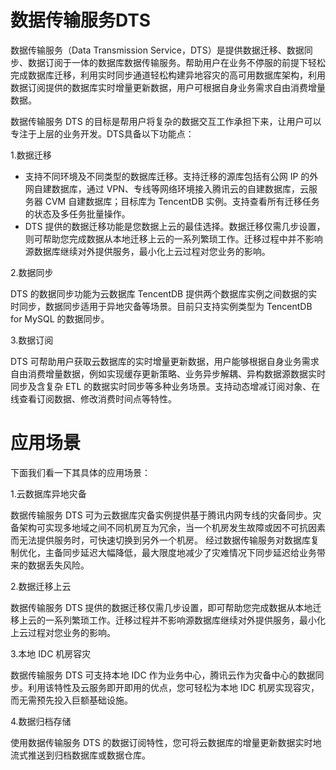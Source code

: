 # 数据传输服务DTS
数据传输服务（Data Transmission Service，DTS）是提供数据迁移、数据同步、数据订阅于一体的数据库数据传输服务。帮助用户在业务不停服的前提下轻松完成数据库迁移，利用实时同步通道轻松构建异地容灾的高可用数据库架构，利用数据订阅提供的数据库实时增量更新数据，用户可根据自身业务需求自由消费增量数据。

数据传输服务 DTS 的目标是帮用户将复杂的数据交互工作承担下来，让用户可以专注于上层的业务开发。DTS具备以下功能点：

1.数据迁移

* 支持不同环境及不同类型的数据库迁移。支持迁移的源库包括有公网 IP 的外网自建数据库，通过 VPN、专线等网络环境接入腾讯云的自建数据库，云服务器 CVM 自建数据库；目标库为 TencentDB 实例。支持查看所有迁移任务的状态及多任务批量操作。
* DTS 提供的数据迁移功能是您数据上云的最佳选择。数据迁移仅需几步设置，则可帮助您完成数据从本地迁移上云的一系列繁琐工作。迁移过程中并不影响源数据库继续对外提供服务，最小化上云过程对您业务的影响。

2.数据同步

DTS 的数据同步功能为云数据库 TencentDB 提供两个数据库实例之间数据的实时同步，数据同步适用于异地灾备等场景。目前只支持实例类型为 TencentDB for MySQL 的数据同步。

3.数据订阅

DTS 可帮助用户获取云数据库的实时增量更新数据，用户能够根据自身业务需求自由消费增量数据，例如实现缓存更新策略、业务异步解耦、异构数据源数据实时同步及含复杂 ETL 的数据实时同步等多种业务场景。支持动态增减订阅对象、在线查看订阅数据、修改消费时间点等特性。

# 应用场景

下面我们看一下其具体的应用场景：

1.云数据库异地灾备

数据传输服务 DTS 可为云数据库灾备实例提供基于腾讯内网专线的灾备同步。灾备架构可实现多地域之间不同机房互为冗余，当一个机房发生故障或因不可抗因素而无法提供服务时，可快速切换到另外一个机房。
经过数据传输服务对数据库复制优化，主备同步延迟大幅降低，最大限度地减少了灾难情况下同步延迟给业务带来的数据丢失风险。
 
2.数据迁移上云

数据传输服务 DTS 提供的数据迁移仅需几步设置，即可帮助您完成数据从本地迁移上云的一系列繁琐工作。迁移过程并不影响源数据库继续对外提供服务，最小化上云过程对您业务的影响。
 
3.本地 IDC 机房容灾

数据传输服务 DTS 可支持本地 IDC 作为业务中心，腾讯云作为灾备中心的数据同步。利用该特性及云服务即开即用的优点，您可轻松为本地 IDC 机房实现容灾，而无需预先投入巨额基础设施。
 
4.数据归档存储

使用数据传输服务 DTS 的数据订阅特性，您可将云数据库的增量更新数据实时地流式推送到归档数据库或数据仓库。





